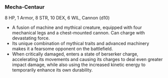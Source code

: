 ### Mecha-Centaur

8 HP, 1 Armor, 8 STR, 10 DEX, 6 WIL, Cannon (d10)

- A fusion of machine and mythical creature, equipped with four mechanical legs and a chest-mounted cannon. Can charge with devastating force.
- Its unique combination of mythical traits and advanced machinery makes it a fearsome opponent on the battlefield.
- When critically damaged, enters a state of berserker charge, accelerating its movements and causing its charges to deal even greater impact damage, while also using the increased kinetic energy to temporarily enhance its own durability.

